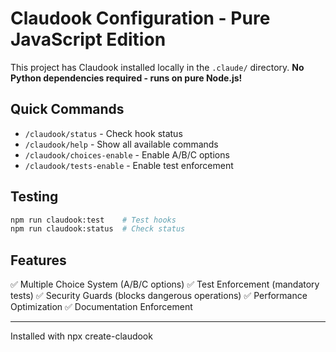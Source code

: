 # Claudook Configuration - Pure JavaScript Edition

This project has Claudook installed locally in the `.claude/` directory.
**No Python dependencies required - runs on pure Node.js!**

## Quick Commands
- `/claudook/status` - Check hook status
- `/claudook/help` - Show all available commands
- `/claudook/choices-enable` - Enable A/B/C options
- `/claudook/tests-enable` - Enable test enforcement

## Testing
```bash
npm run claudook:test    # Test hooks
npm run claudook:status  # Check status
```

## Features
✅ Multiple Choice System (A/B/C options)
✅ Test Enforcement (mandatory tests)
✅ Security Guards (blocks dangerous operations)
✅ Performance Optimization
✅ Documentation Enforcement

---
Installed with npx create-claudook
